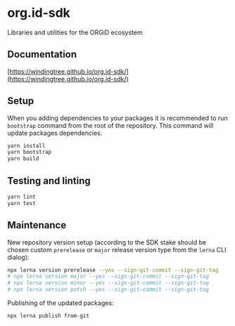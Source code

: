 # org.id-sdk
Libraries and utilities for the ORGiD ecosystem

## Documentation

[https://windingtree.github.io/org.id-sdk/](https://windingtree.github.io/org.id-sdk/)

## Setup

When you adding dependencies to your packages it is recommended to run `bootstrap` command from the root of the repository. This command will update packages dependencies.

```bash
yarn install
yarn bootstrap
yarn build
```

## Testing and linting

```bash
yarn lint
yarn test
```

## Maintenance

New repository version setup (according to the SDK stake should be chosen custom `prerelease` or `major` release version type from the `lerna` CLI dialog):

```bash
npx lerna version prerelease --yes --sign-git-commit --sign-git-tag
# npx lerna version major --yes --sign-git-commit --sign-git-tag
# npx lerna version minor --yes --sign-git-commit --sign-git-tag
# npx lerna version patch --yes --sign-git-commit --sign-git-tag
```

Publishing of the updated packages:

```bash
npx lerna publish from-git
```
